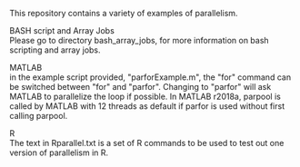 This repository contains a variety of examples of parallelism.

BASH script and Array Jobs  
Please go to directory bash_array_jobs, for more information on bash scripting and array jobs.  

MATLAB  
in the example script provided, "parforExample.m", the "for" command can be switched between "for" and "parfor". Changing to "parfor" will ask MATLAB to parallelize the loop if possible. In MATLAB r2018a, parpool is called by MATLAB with 12 threads as default if parfor is used without first calling parpool.  

R  
The text in Rparallel.txt is a set of R commands to be used to test out one version of parallelism in R. 
